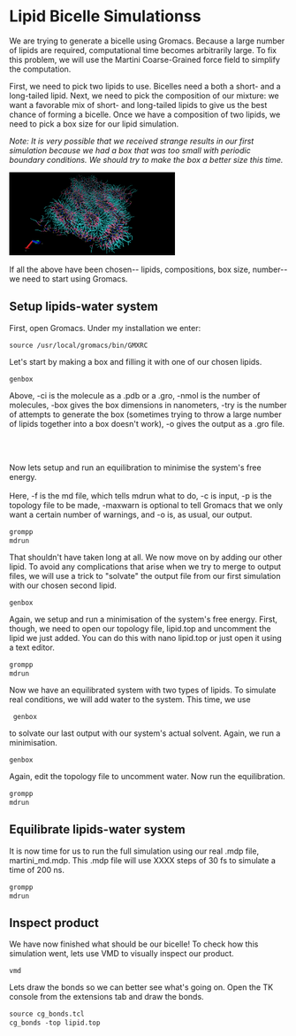 # Lipid Bicelle Simulationss

We are trying to generate a bicelle using Gromacs. Because a large number of
lipids are required, computational time becomes arbitrarily large. To fix this
problem, we will use the Martini Coarse-Grained force field to simplify the
computation.

First, we need to pick two lipids to use. Bicelles need a both a short- and a
long-tailed lipid. Next, we need to pick the composition of our mixture: we want
a favorable mix of short- and long-tailed lipids to give us the best chance of
forming a bicelle. Once we have a composition of two lipids, we need to pick a
box size for our lipid simulation.

*Note: It is very possible that we received strange results in our first
simulation because we had a box that was too small with periodic boundary
conditions. We should try to make the box a better size this time.*

<img src ="/images/lipid-md2.png" alt = "Lipid Image" style="width:300px;height:150px;">

If all the above have been chosen-- lipids, compositions, box size,
number-- we need to start using Gromacs.

## Setup lipids-water system

First, open Gromacs. Under my installation we enter:
```
source /usr/local/gromacs/bin/GMXRC
```

Let's start by making a box and filling it with one of our chosen lipids.
<pre><code>genbox</code></pre>
Above, -ci is the molecule as a .pdb or a .gro, -nmol is the number of
molecules, -box gives
the box dimensions in nanometers, -try is the number of attempts to
generate the box (sometimes trying to throw a large number of lipids
together into a box doesn't work), -o gives the output as a .gro file.

<br><br>

Now lets setup and run an equilibration to minimise the system's free
energy. <br><br> Here, -f is the md file, which tells mdrun what to do, -c is
input, -p is the topology file to be made, -maxwarn is optional to tell
Gromacs that we only want a certain number of warnings, and -o is, as
usual, our output.
<pre><code>grompp
mdrun
</code></pre>

That shouldn't have taken long at all. We now move on by adding our other lipid.
To avoid any complications that arise when we try to merge to output files, we
will use a trick to "solvate" the output file from our first simulation with our
chosen second lipid.
<pre><code>genbox</code></pre>

Again, we setup and run a minimisation of the system's free energy. First,
though, we need to open our topology file, lipid.top and uncomment the lipid
we just added. You can do this with nano lipid.top or just open it using a text
editor.
<pre><code>grompp
mdrun</code></pre>

Now we have an equilibrated system with two types of lipids. To simulate real
conditions, we will add water to the system. This time, we use <pre><code> genbox </code></pre>
to solvate our last output with our system's actual solvent. Again, we run a
minimisation.
<pre><code>genbox</code></pre>

Again, edit the topology file to uncomment water. Now run the equilibration.
<pre><code>grompp
mdrun</code></pre>

## Equilibrate lipids-water system

It is now time for us to run the full simulation using our real .mdp file,
martini_md.mdp. This .mdp file will use XXXX steps of 30 fs to simulate a time
of 200 ns.
<pre><code>grompp
mdrun</code></pre>

## Inspect product

We have now finished what should be our bicelle! To check how this simulation
went, lets use VMD to visually inspect our product.
<pre><code>vmd </code></pre>

Lets draw the bonds so we can better see what's going on. Open the TK console
from the extensions tab and draw the bonds.
<pre><code>source cg_bonds.tcl
cg_bonds -top lipid.top</code></pre>
